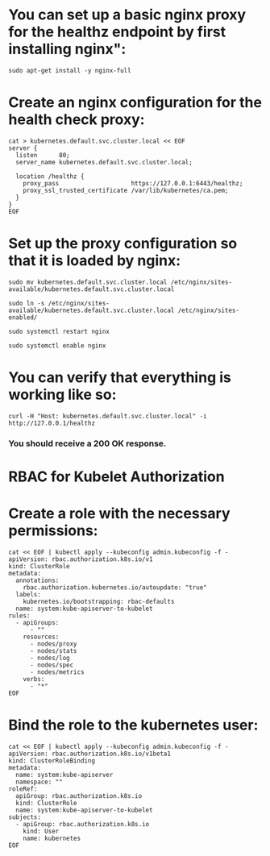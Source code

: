 # You can set up a basic nginx proxy for the healthz endpoint by first installing nginx":
~~~
sudo apt-get install -y nginx-full
~~~
# Create an nginx configuration for the health check proxy:
~~~
cat > kubernetes.default.svc.cluster.local << EOF
server {
  listen      80;
  server_name kubernetes.default.svc.cluster.local;

  location /healthz {
    proxy_pass                    https://127.0.0.1:6443/healthz;
    proxy_ssl_trusted_certificate /var/lib/kubernetes/ca.pem;
  }
}
EOF
~~~
# Set up the proxy configuration so that it is loaded by nginx:
~~~
sudo mv kubernetes.default.svc.cluster.local /etc/nginx/sites-available/kubernetes.default.svc.cluster.local
~~~
~~~
sudo ln -s /etc/nginx/sites-available/kubernetes.default.svc.cluster.local /etc/nginx/sites-enabled/
~~~
~~~
sudo systemctl restart nginx
~~~
~~~
sudo systemctl enable nginx
~~~
# You can verify that everything is working like so:
~~~
curl -H "Host: kubernetes.default.svc.cluster.local" -i http://127.0.0.1/healthz
~~~
### You should receive a 200 OK response.

# RBAC for Kubelet Authorization

# Create a role with the necessary permissions:
~~~
cat << EOF | kubectl apply --kubeconfig admin.kubeconfig -f -
apiVersion: rbac.authorization.k8s.io/v1
kind: ClusterRole
metadata:
  annotations:
    rbac.authorization.kubernetes.io/autoupdate: "true"
  labels:
    kubernetes.io/bootstrapping: rbac-defaults
  name: system:kube-apiserver-to-kubelet
rules:
  - apiGroups:
      - ""
    resources:
      - nodes/proxy
      - nodes/stats
      - nodes/log
      - nodes/spec
      - nodes/metrics
    verbs:
      - "*"
EOF
~~~
# Bind the role to the kubernetes user:
~~~
cat << EOF | kubectl apply --kubeconfig admin.kubeconfig -f -
apiVersion: rbac.authorization.k8s.io/v1beta1
kind: ClusterRoleBinding
metadata:
  name: system:kube-apiserver
  namespace: ""
roleRef:
  apiGroup: rbac.authorization.k8s.io
  kind: ClusterRole
  name: system:kube-apiserver-to-kubelet
subjects:
  - apiGroup: rbac.authorization.k8s.io
    kind: User
    name: kubernetes
EOF
~~~

